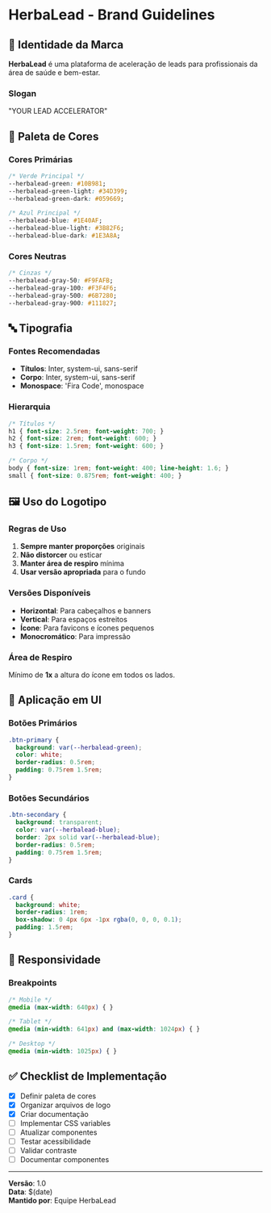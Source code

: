 # HerbaLead - Brand Guidelines

## 🎯 Identidade da Marca

**HerbaLead** é uma plataforma de aceleração de leads para profissionais da área de saúde e bem-estar.

### Slogan
"YOUR LEAD ACCELERATOR"

## 🎨 Paleta de Cores

### Cores Primárias
```css
/* Verde Principal */
--herbalead-green: #10B981;
--herbalead-green-light: #34D399;
--herbalead-green-dark: #059669;

/* Azul Principal */
--herbalead-blue: #1E40AF;
--herbalead-blue-light: #3B82F6;
--herbalead-blue-dark: #1E3A8A;
```

### Cores Neutras
```css
/* Cinzas */
--herbalead-gray-50: #F9FAFB;
--herbalead-gray-100: #F3F4F6;
--herbalead-gray-500: #6B7280;
--herbalead-gray-900: #111827;
```

## 🔤 Tipografia

### Fontes Recomendadas
- **Títulos**: Inter, system-ui, sans-serif
- **Corpo**: Inter, system-ui, sans-serif
- **Monospace**: 'Fira Code', monospace

### Hierarquia
```css
/* Títulos */
h1 { font-size: 2.5rem; font-weight: 700; }
h2 { font-size: 2rem; font-weight: 600; }
h3 { font-size: 1.5rem; font-weight: 600; }

/* Corpo */
body { font-size: 1rem; font-weight: 400; line-height: 1.6; }
small { font-size: 0.875rem; font-weight: 400; }
```

## 🖼️ Uso do Logotipo

### Regras de Uso
1. **Sempre manter proporções** originais
2. **Não distorcer** ou esticar
3. **Manter área de respiro** mínima
4. **Usar versão apropriada** para o fundo

### Versões Disponíveis
- **Horizontal**: Para cabeçalhos e banners
- **Vertical**: Para espaços estreitos
- **Ícone**: Para favicons e ícones pequenos
- **Monocromático**: Para impressão

### Área de Respiro
Mínimo de **1x** a altura do ícone em todos os lados.

## 🎯 Aplicação em UI

### Botões Primários
```css
.btn-primary {
  background: var(--herbalead-green);
  color: white;
  border-radius: 0.5rem;
  padding: 0.75rem 1.5rem;
}
```

### Botões Secundários
```css
.btn-secondary {
  background: transparent;
  color: var(--herbalead-blue);
  border: 2px solid var(--herbalead-blue);
  border-radius: 0.5rem;
  padding: 0.75rem 1.5rem;
}
```

### Cards
```css
.card {
  background: white;
  border-radius: 1rem;
  box-shadow: 0 4px 6px -1px rgba(0, 0, 0, 0.1);
  padding: 1.5rem;
}
```

## 📱 Responsividade

### Breakpoints
```css
/* Mobile */
@media (max-width: 640px) { }

/* Tablet */
@media (min-width: 641px) and (max-width: 1024px) { }

/* Desktop */
@media (min-width: 1025px) { }
```

## ✅ Checklist de Implementação

- [x] Definir paleta de cores
- [x] Organizar arquivos de logo
- [x] Criar documentação
- [ ] Implementar CSS variables
- [ ] Atualizar componentes
- [ ] Testar acessibilidade
- [ ] Validar contraste
- [ ] Documentar componentes

---

**Versão**: 1.0  
**Data**: $(date)  
**Mantido por**: Equipe HerbaLead
